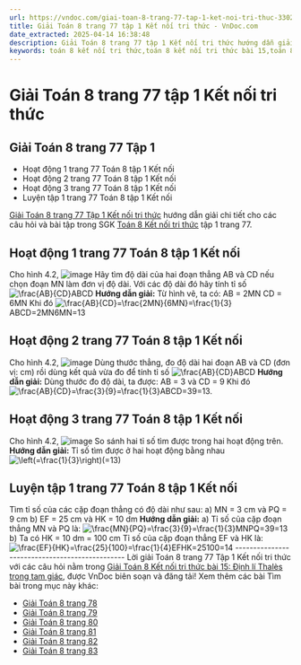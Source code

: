 ```yaml
---
url: https://vndoc.com/giai-toan-8-trang-77-tap-1-ket-noi-tri-thuc-330268
title: Giải Toán 8 trang 77 tập 1 Kết nối tri thức - VnDoc.com
date_extracted: 2025-04-14 16:38:48
description: Giải Toán 8 trang 77 tập 1 Kết nối tri thức hướng dẫn giải chi tiết các câu hỏi và bài tập trong SGK Toán 8 Kết nối tri thức tập 1.
keywords: toán 8 kết nối tri thức,toán 8 kết nối tri thức bài 15,toán 8 kết nối tri thức bài Định lí Thales,toán lớp 8 kết nối tri thức,giải toán 8 kết nối tri thức,giải sgk toán 8 kết nối tri thức,toán 8 kết nối tri thức với cuộc sống,toán 8 Định lí Thales,toán 8,giải toán 8,giải toán 8 kntt,giải toán 8 kntt bài 15,giải toán 8 kết nối tri thức bài 15,toán 8 bài 15,toán lớp 8 bài 15,toán 8 trang 77,giải toán 8 trang 77,giải toán lớp 8 trang 77,toán lớp 8 trang 77,luyện tập 1 sgk toán 8 tập 1
---
```


# Giải Toán 8 trang 77 tập 1 Kết nối tri thức
## **Giải Toán 8 trang 77 Tập 1**
  * Hoạt động 1 trang 77 Toán 8 tập 1 Kết nối
  * Hoạt động 2 trang 77 Toán 8 tập 1 Kết nối
  * Hoạt động 3 trang 77 Toán 8 tập 1 Kết nối
  * Luyện tập 1 trang 77 Toán 8 tập 1 Kết nối

[Giải Toán 8 trang 77 Tập 1 Kết nối tri thức](<https://vndoc.com/giai-toan-8-trang-77-tap-1-ket-noi-tri-thuc-330268>) hướng dẫn giải chi tiết cho các câu hỏi và bài tập trong SGK [Toán 8 Kết nối tri thức](<https://vndoc.com/toan-8-ket-noi-tri-thuc>) tập 1 trang 77.
## Hoạt động 1 trang 77 Toán 8 tập 1 Kết nối
Cho hình 4.2,
![image](https://i.vdoc.vn/data/image/2024/10/22/Hoat-dong-1-trang-77-Toan-8-tap-1-Ket-noi.png)
Hãy tìm độ dài của hai đoạn thẳng AB và CD nếu chọn đoạn MN làm đơn vị độ dài. Với các độ dài đó hãy tính tỉ số ![\\frac{AB}{CD}](https://i.vdoc.vn/data/image/blank.png)ABCD
**Hướng dẫn giải:**
Từ hình vẽ, ta có:
AB = 2MN
CD = 6MN
Khi đó ![\\frac{AB}{CD}=\\frac{2MN}{6MN}=\\frac{1}{3}](https://i.vdoc.vn/data/image/blank.png)ABCD=2MN6MN=13
## Hoạt động 2 trang 77 Toán 8 tập 1 Kết nối
Cho hình 4.2,
![image](https://i.vdoc.vn/data/image/2024/10/22/Hoat-dong-1-trang-77-Toan-8-tap-1-Ket-noi.png)
Dùng thước thẳng, đo độ dài hai đoạn AB và CD \(đơn vị: cm\) rồi dùng kết quả vừa đo để tính tỉ số ![\\frac{AB}{CD}](https://i.vdoc.vn/data/image/blank.png)ABCD
**Hướng dẫn giải:**
Dùng thước đo độ dài, ta được: AB = 3 và CD = 9
Khi đó ![\\frac{AB}{CD}=\\frac{3}{9}=\\frac{1}{3}](https://i.vdoc.vn/data/image/blank.png)ABCD=39=13.
## Hoạt động 3 trang 77 Toán 8 tập 1 Kết nối
Cho hình 4.2,
![image](https://i.vdoc.vn/data/image/2024/10/22/Hoat-dong-1-trang-77-Toan-8-tap-1-Ket-noi.png)
So sánh hai tỉ số tìm được trong hai hoạt động trên.
**Hướng dẫn giải:**
Tỉ số tìm được ở hai hoạt động bằng nhau ![\\left\(=\\frac{1}{3}\\right\)](https://i.vdoc.vn/data/image/blank.png)\(=13\)
## Luyện tập 1 trang 77 Toán 8 tập 1 Kết nối
Tìm tỉ số của các cặp đoạn thẳng có độ dài như sau:
a\) MN = 3 cm và PQ = 9 cm
b\) EF = 25 cm và HK = 10 dm
**Hướng dẫn giải:**
a\) Tỉ số của cặp đoạn thẳng MN và PQ là: ![\\frac{MN}{PQ}=\\frac{3}{9}=\\frac{1}{3}](https://i.vdoc.vn/data/image/blank.png)MNPQ=39=13
b\) Ta có HK = 10 dm = 100 cm
Tỉ số của cặp đoạn thẳng EF và HK là: ![\\frac{EF}{HK}=\\frac{25}{100}=\\frac{1}{4}](https://i.vdoc.vn/data/image/blank.png)EFHK=25100=14
\-----------------------------------------------
Lời giải Toán 8 trang 77 Tập 1 Kết nối tri thức với các câu hỏi nằm trong [Giải Toán 8 Kết nối tri thức bài 15: Định lí Thalès trong tam giác](<https://vndoc.com/toan-8-ket-noi-tri-thuc-bai-15-295100>), được VnDoc biên soạn và đăng tải\!
Xem thêm các bài Tìm bài trong mục này khác:
  * [Giải Toán 8 trang 78](</giai-toan-8-trang-78-tap-1-ket-noi-tri-thuc-330275>)
  * [Giải Toán 8 trang 79](</giai-toan-8-trang-79-tap-1-ket-noi-tri-thuc-330276>)
  * [Giải Toán 8 trang 80](</giai-toan-8-trang-80-tap-1-ket-noi-tri-thuc-330432>)
  * [Giải Toán 8 trang 81](</giai-toan-8-trang-81-tap-1-ket-noi-tri-thuc-330436>)
  * [Giải Toán 8 trang 82](</giai-toan-8-trang-82-tap-1-ket-noi-tri-thuc-330437>)
  * [Giải Toán 8 trang 83](</giai-toan-8-trang-83-tap-1-ket-noi-tri-thuc-330438>)

